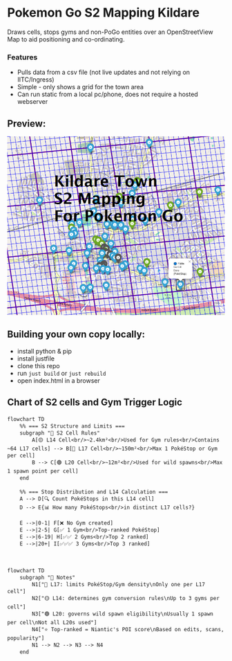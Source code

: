 # Pokemon Go S2 Mapping Kildare

Draws cells, stops gyms and non-PoGo entities over an OpenStreetView  
Map to aid positioning and co-ordinating.

### Features
- Pulls data from a csv file (not live updates and not relying on IITC/Ingress)
- Simple - only shows a grid for the town area
- Can run static from a local pc/phone, does not require a hosted webserver

## Preview:
![map preview](pogo-kildare.png)


## Building your own copy locally:

- install python & pip
- install justfile
- clone this repo
- run ```just build``` or ```just rebuild```
- open index.html in a browser

## Chart of S2 cells and Gym Trigger Logic


```mermaid
flowchart TD
    %% === S2 Structure and Limits ===
    subgraph "🧱 S2 Cell Rules"
        A[🟡 L14 Cell<br/>~2.4km²<br/>Used for Gym rules<br/>Contains ~64 L17 cells] --> B[🔵 L17 Cell<br/>~150m²<br/>Max 1 PokéStop or Gym per cell]
        B --> C[🟢 L20 Cell<br/>~12m²<br/>Used for wild spawns<br/>Max 1 spawn point per cell]
    end

    %% === Stop Distribution and L14 Calculation ===
    A --> D[🔍 Count PokéStops in this L14 cell]
    D --> E{📊 How many PokéStops<br/>in distinct L17 cells?}

    E -->|0-1| F[❌ No Gym created]
    E -->|2-5| G[✅ 1 Gym<br/>Top-ranked PokéStop]
    E -->|6-19| H[✅✅ 2 Gyms<br/>Top 2 ranked]
    E -->|20+| I[✅✅✅ 3 Gyms<br/>Top 3 ranked]

    
```


```mermaid
flowchart TD
    subgraph "📝 Notes"
        N1["🔵 L17: limits PokéStop/Gym density\nOnly one per L17 cell"]
        N2["🟡 L14: determines gym conversion rules\nUp to 3 gyms per cell"]
        N3["🟢 L20: governs wild spawn eligibility\nUsually 1 spawn per cell\nNot all L20s used"]
        N4["⭐ Top-ranked = Niantic's POI score\nBased on edits, scans, popularity"]
        N1 --> N2 --> N3 --> N4
    end
```

